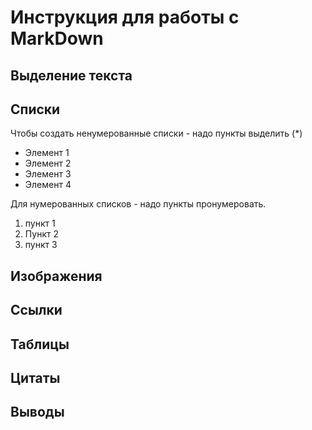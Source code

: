 # Инструкция для работы с MarkDown

## Выделение текста

## Списки

Чтобы создать ненумерованные списки - надо пункты выделить (*)
* Элемент 1
* Элемент 2
* Элемент 3
* Элемент 4

Для нумерованных списков - надо пункты пронумеровать.
1. пункт 1
2. Пункт 2
3. пункт 3

## Изображения

## Ссылки

## Таблицы

## Цитаты 

## Выводы